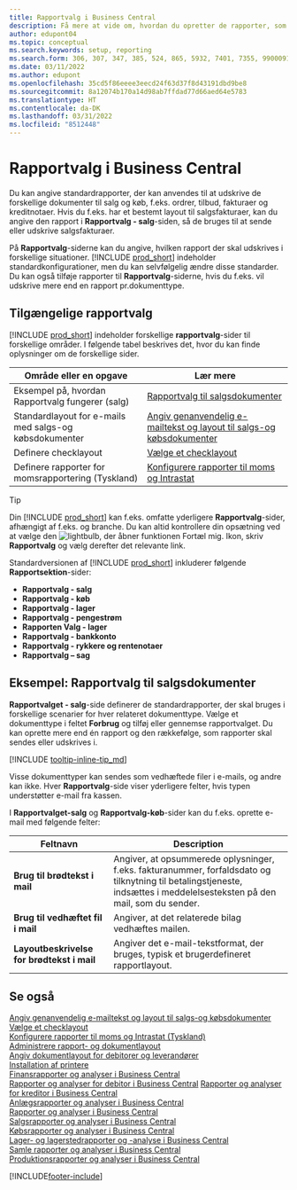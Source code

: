 ```yaml
---
title: Rapportvalg i Business Central
description: Få mere at vide om, hvordan du opretter de rapporter, som bruges til at udskrive forskellige typer dokumenter i Business Central.
author: edupont04
ms.topic: conceptual
ms.search.keywords: setup, reporting
ms.search.form: 306, 307, 347, 385, 524, 865, 5932, 7401, 7355, 99000917
ms.date: 03/11/2022
ms.author: edupont
ms.openlocfilehash: 35cd5f86eeee3eecd24f63d37f8d43191dbd9be8
ms.sourcegitcommit: 8a12074b170a14d98ab7ffdad77d66aed64e5783
ms.translationtype: HT
ms.contentlocale: da-DK
ms.lasthandoff: 03/31/2022
ms.locfileid: "8512448"
---
```

# <a name="report-selection-in-business-central"></a>Rapportvalg i Business Central

Du kan angive standardrapporter, der kan anvendes til at udskrive de forskellige dokumenter til salg og køb, f.eks. ordrer, tilbud, fakturaer og kreditnotaer. Hvis du f.eks. har et bestemt layout til salgsfakturaer, kan du angive den rapport i **Rapportvalg - salg**-siden, så de bruges til at sende eller udskrive salgsfakturaer.  

På **Rapportvalg**-siderne kan du angive, hvilken rapport der skal udskrives i forskellige situationer. [!INCLUDE [prod_short](includes/prod_short.md)] indeholder standardkonfigurationer, men du kan selvfølgelig ændre disse standarder. Du kan også tilføje rapporter til **Rapportvalg**-siderne, hvis du f.eks. vil udskrive mere end en rapport pr.dokumenttype.  

## <a name="available-report-selections"></a>Tilgængelige rapportvalg

[!INCLUDE [prod_short](includes/prod_short.md)] indeholder forskellige **rapportvalg**-sider til forskellige områder. I følgende tabel beskrives det, hvor du kan finde oplysninger om de forskellige sider.  

|Område eller en opgave  |Lær mere|
|--------------|----------|
|Eksempel på, hvordan Rapportvalg fungerer (salg)|[Rapportvalg til salgsdokumenter](#example-report-selection-for-sales-documents)|
|Standardlayout for e-mails med salgs-og købsdokumenter  |[Angiv genanvendelig e-mailtekst og layout til salgs-og købsdokumenter](admin-how-setup-email.md#set-up-reusable-email-texts-and-layouts-for-sales-and-purchase-documents) |
|Definere checklayout     |[Vælge et checklayout](finance-how-define-check-layouts.md) |
|Definere rapporter for momsrapportering (Tyskland)|[Konfigurere rapporter til moms og Intrastat](LocalFunctionality/Germany/how-to-set-up-reports-for-vat-and-intrastat.md) |

> [!TIP]
> Din [!INCLUDE [prod_short](includes/prod_short.md)] kan f.eks. omfatte yderligere **Rapportvalg**-sider, afhængigt af f.eks. og branche. Du kan altid kontrollere din opsætning ved at vælge den ![lightbulb, der åbner funktionen Fortæl mig.](media/ui-search/search_small.png "Fortæl mig, hvad du vil foretage dig") Ikon, skriv **Rapportvalg** og vælg derefter det relevante link.

Standardversionen af [!INCLUDE [prod_short](includes/prod_short.md)] inkluderer følgende **Rapportsektion**-sider:

* **Rapportvalg - salg**  
* **Rapportvalg - køb**  
* **Rapportvalg - lager**  
* **Rapportvalg - pengestrøm**  
* **Rapporten Valg - lager**  
* **Rapportvalg - bankkonto**  
* **Rapportvalg - rykkere og rentenotaer**  
* **Rapportvalg – sag**  

## <a name="example-report-selection-for-sales-documents"></a>Eksempel: Rapportvalg til salgsdokumenter

**Rapportvalget - salg**-side definerer de standardrapporter, der skal bruges i forskellige scenarier for hver relateret dokumenttype. Vælge et dokumenttype i feltet **Forbrug** og tilføj eller gennemse rapportvalget. Du kan oprette mere end én rapport og den rækkefølge, som rapporter skal sendes eller udskrives i.  

[!INCLUDE [tooltip-inline-tip_md](includes/tooltip-inline-tip_md.md)]

Visse dokumenttyper kan sendes som vedhæftede filer i e-mails, og andre kan ikke. Hver **Rapportvalg**-side viser yderligere felter, hvis typen understøtter e-mail fra kassen.  

I **Rapportvalget-salg** og **Rapportvalg-køb**-sider kan du f.eks. oprette e-mail med følgende felter:

|Feltnavn |Description  |
|-----------|-------------|
|**Brug til brødtekst i mail**| Angiver, at opsummerede oplysninger, f.eks. fakturanummer, forfaldsdato og tilknytning til betalingstjeneste, indsættes i meddelelsesteksten på den mail, som du sender.        |
|**Brug til vedhæftet fil i mail**| Angiver, at det relaterede bilag vedhæftes mailen.|
|**Layoutbeskrivelse for brødtekst i mail**|Angiver det e-mail-tekstformat, der bruges, typisk et brugerdefineret rapportlayout. |

## <a name="see-also"></a>Se også

[Angiv genanvendelig e-mailtekst og layout til salgs-og købsdokumenter](admin-how-setup-email.md#set-up-reusable-email-texts-and-layouts-for-sales-and-purchase-documents)  
[Vælge et checklayout](finance-how-define-check-layouts.md)  
[Konfigurere rapporter til moms og Intrastat (Tyskland)](LocalFunctionality/Germany/how-to-set-up-reports-for-vat-and-intrastat.md)  
[Administrere rapport- og dokumentlayout](ui-manage-report-layouts.md)  
[Angiv dokumentlayout for debitorer og leverandører](ui-define-customer-vendor-document-layouts.md)  
[Installation af printere](ui-specify-printer-selection-reports.md)  
[Finansrapporter og analyser i Business Central](finance-reports.md)  
[Rapporter og analyser for debitor i Business Central](receivables-reports.md) 
[Rapporter og analyser for kreditor i Business Central](payables-reports.md)  
[Anlægsrapporter og analyser i Business Central](fa-reports.md)  
[Rapporter og analyser i Business Central](project-reports.md)  
[Salgsrapporter og analyser i Business Central](sales-reports.md)  
[Købsrapporter og analyser i Business Central](purchase-reports.md)  
[Lager- og lagerstedrapporter og -analyse i Business Central](inventory-WMS-reports.md)  
[Samle rapporter og analyser i Business Central](assembly-reports.md)  
[Produktionsrapporter og analyser i Business Central](production-reports.md)  

[!INCLUDE[footer-include](includes/footer-banner.md)]
